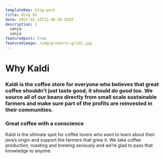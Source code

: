```yaml
---
templateKey: blog-post
title: Blog 01
date: 2022-02-12T12:48:36.825Z
description: |
  sanja 
  sanja
featuredpost: true
featuredimage: /img/products-grid2.jpg
---
```

<!--StartFragment-->

# Why Kaldi

### Kaldi is the coffee store for everyone who believes that great coffee shouldn't just taste good, it should do good too. We source all of our beans directly from small scale sustainable farmers and make sure part of the profits are reinvested in their communities.

### Great coffee with a conscience

Kaldi is the ultimate spot for coffee lovers who want to learn about their java’s origin and support the farmers that grew it. We take coffee production, roasting and brewing seriously and we’re glad to pass that knowledge to anyone.

<!--EndFragment-->